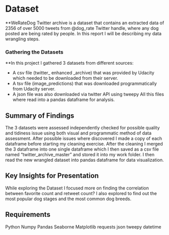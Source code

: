 # Dataset

**WeRateDog Twitter archive is a dataset that contains an extracted data of 2356 of over 5000 tweets from @dog_rate Twitter handle, where any dog posted are being rated by people. In this report I will be describing my data wrangling steps.

### Gathering the Datasets

**In this project I gathered 3 datasets from different sources:
- A csv file (twitter_ enhanced _archive) that was provided by Udacity which needed to be downloaded from their server.
- A tsv file (image_predictions) that was downloaded programmatically from Udacity server.
- A json file was also downloaded via twitter API using tweepy All this files where read into a pandas dataframe for analysis.

## Summary of Findings
The 3 datasets were assessed independently checked for possible quality and tidiness issue using both visual and programmatic method of data assessment.
After possible issues where discovered I made a copy of each dataframe before starting my cleaning exercise. After the cleaning I merged the 3 dataframe into one single dataframe which I then saved as a csv file named “twitter_archive_master” and stored it into my work folder. I then read the new wrangled dataset into pandas dataframe for data visualization.

## Key Insights for Presentation
While exploring the Dataset I focused more on finding the correlation between favorite count and retweet count?
I also explored to find out the most popular dog stages and the most common dog breeds.


## Requirements
Python
Numpy
Pandas
Seaborne 
Matplotlib
requests
json
tweepy
datetime
